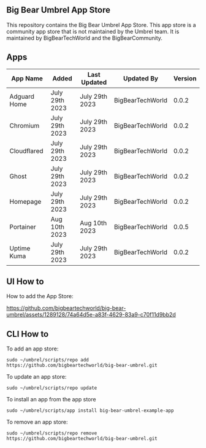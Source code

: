 ## Big Bear Umbrel App Store

This repository contains the Big Bear Umbrel App Store. This app store is a community app store that is not maintained by the Umbrel team. It is maintained by BigBearTechWorld and the BigBearCommunity.

## Apps

| App Name     | Added          | Last Updated   | Updated By       | Version |
| ------------ | -------------- | -------------- | ---------------- | ------- |
| Adguard Home | July 29th 2023 | July 29th 2023 | BigBearTechWorld | 0.0.2   |
| Chromium     | July 29th 2023 | July 29th 2023 | BigBearTechWorld | 0.0.2   |
| Cloudflared  | July 29th 2023 | July 29th 2023 | BigBearTechWorld | 0.0.2   |
| Ghost        | July 29th 2023 | July 29th 2023 | BigBearTechWorld | 0.0.2   |
| Homepage     | July 29th 2023 | July 29th 2023 | BigBearTechWorld | 0.0.2   |
| Portainer    | Aug 10th 2023  | Aug 10th 2023  | BigBearTechWorld | 0.0.5   |
| Uptime Kuma  | July 29th 2023 | July 29th 2023 | BigBearTechWorld | 0.0.2   |

## UI How to

How to add the App Store:

https://github.com/bigbeartechworld/big-bear-umbrel/assets/1289128/74a64d5e-a83f-4629-83a9-c70f11d9bb2d

## CLI How to

To add an app store:

```
sudo ~/umbrel/scripts/repo add https://github.com/bigbeartechworld/big-bear-umbrel.git
```

To update an app store:

```
sudo ~/umbrel/scripts/repo update
```

To install an app from the app store

```
sudo ~/umbrel/scripts/app install big-bear-umbrel-example-app
```

To remove an app store:

```
sudo ~/umbrel/scripts/repo remove https://github.com/bigbeartechworld/big-bear-umbrel.git
```
